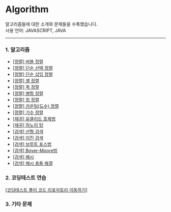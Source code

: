 # Algorithm
알고리즘들에 대한 소개와 문제들을 수록했습니다. <br/>
사용 언어: JAVASCRIPT, JAVA

---
### 1. 알고리즘
- [[정렬] 버블 정렬](https://bamtory29.tistory.com/entry/%EB%B2%84%EB%B8%94-%EC%A0%95%EB%A0%AC-Bubble-Sort?category=1017098) <br/>
- [[정렬] 단순 선택 정렬](https://bamtory29.tistory.com/entry/%EB%8B%A8%EC%88%9C-%EC%84%A0%ED%83%9D-%EC%A0%95%EB%A0%AC?category=1017098) <br/>
- [[정렬] 단순 삽입 정렬](https://bamtory29.tistory.com/entry/%EB%8B%A8%EC%88%9C-%EC%82%BD%EC%9E%85-%EC%A0%95%EB%A0%AC?category=1017098) <br/>
- [[정렬] 셸 정렬](https://bamtory29.tistory.com/entry/%EC%85%B8-%EC%A0%95%EB%A0%AC?category=1017098) <br/>
- [[정렬] 퀵 정렬](https://bamtory29.tistory.com/entry/%ED%80%B5-%EC%A0%95%EB%A0%AC?category=1017098) <br/>
- [[정렬] 병합 정렬](https://bamtory29.tistory.com/entry/%EB%B3%91%ED%95%A9-%EC%A0%95%EB%A0%AC?category=1017098) <br/>
- [[정렬] 힙 정렬](https://bamtory29.tistory.com/entry/%ED%9E%99-%EC%A0%95%EB%A0%AC?category=1017098) <br/>
- [[정렬] 카운팅(도수) 정렬](https://bamtory29.tistory.com/entry/%EC%B9%B4%EC%9A%B4%ED%8C%85-%EC%A0%95%EB%A0%AC?category=1017098) <br/>
- [[정렬] 기수 정렬](https://bamtory29.tistory.com/entry/%EA%B8%B0%EC%88%98-%EC%A0%95%EB%A0%AC?category=1017098) <br/>
- [[재귀] 유클리드 호제법](https://bamtory29.tistory.com/entry/%EC%9E%AC%EA%B7%80-%EC%95%8C%EA%B3%A0%EB%A6%AC%EC%A6%98-%EC%9C%A0%ED%81%B4%EB%A6%AC%EB%93%9C-%ED%98%B8%EC%A0%9C%EB%B2%95?category=1017098) <br/>
- [[재귀] 하노이 탑](https://bamtory29.tistory.com/entry/%ED%95%98%EB%85%B8%EC%9D%B4-%ED%83%91?category=1017098) <br/>
- [[검색] 선형 검색](https://bamtory29.tistory.com/entry/%EC%84%A0%ED%98%95-%EA%B2%80%EC%83%89?category=1017098) <br/>
- [[검색] 이진 검색](https://bamtory29.tistory.com/entry/%EC%9D%B4%EC%A7%84-%EA%B2%80%EC%83%89?category=1017098) <br/>
- [[검색] 브루트 포스법](https://bamtory29.tistory.com/entry/%EB%B8%8C%EB%A3%A8%ED%8A%B8-%ED%8F%AC%EC%8A%A4-%EB%B2%95) <br/>
- [[검색] Boyer-Moore법](https://bamtory29.tistory.com/entry/Boyer-Moore-%EB%B2%95?category=1017098) <br/>
- [[검색] 해시](https://bamtory29.tistory.com/entry/Javascript-%ED%95%B4%EC%8B%9C%ED%85%8C%EC%9D%B4%EB%B8%94?category=993790) <br/>
- [[검색] 해시 충돌 해결](https://bamtory29.tistory.com/entry/Javascript-%ED%95%B4%EC%8B%9C-%EC%B6%A9%EB%8F%8C%EC%9D%98-%ED%95%B4%EA%B2%B0?category=993790) <br/>

### 2. 코딩테스트 연습
[[코딩테스트 풀이 코드 리포지토리 이동하기]](https://github.com/Bam-j/algorithm-study) <br/>

### 3. 기타 문제